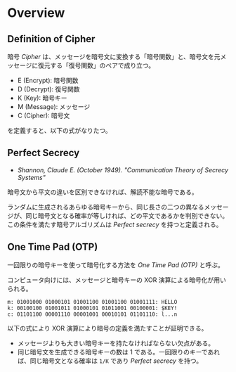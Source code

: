 # Overview

<script type="text/x-mathjax-config">
  MathJax.Hub.Config({ tex2jax: { inlineMath: [['$','$'], ["\\(","\\)"]] } });
</script>
<script type="text/javascript"
  src="https://cdn.mathjax.org/mathjax/latest/MathJax.js?config=TeX-AMS_HTML">
</script>

## Definition of Cipher

暗号 _Cipher_ は、メッセージを暗号文に変換する「暗号関数」と、暗号文を元メッセージに復元する「復号関数」のペアで成り立つ。

* E (Encrypt): 暗号関数
* D (Decrypt): 復号関数
* K (Key): 暗号キー
* M (Message): メッセージ
* C (Cipher): 暗号文

を定義すると、以下の式がなりたつ。

<script type="math/tex; mode=display" id="MathJax-Element-cipher_definition">
E: K \times M \to C \\
D: K \times C \to M \\
D(k, E(k, m)) = m \quad \text{for all $k \in K, m \in M$} \\
</script>

## Perfect Secrecy

* _Shannon, Claude E. (October 1949). "Communication Theory of Secrecy Systems"_

暗号文から平文の違いを区別できなければ、解読不能な暗号である。

ランダムに生成されるあらゆる暗号キーから、同じ長さの二つの異なるメッセージが、同じ暗号文となる確率が等しければ、どの平文であるかを判別できない。この条件を満たす暗号アルゴリズムは _Perfect secrecy_ を持つと定義される。

<script type="math/tex; mode=display" id="MathJax-Element-cipher_perfect_secrecy">
Pr[E(k, m_0) = c] = Pr[E(k, m_1) = c] \quad \text{for all $m_0, m_1 \in M, |m_0| = |m_1|$} \\
k \gets^{random} K \\
</script>

## One Time Pad (OTP)

一回限りの暗号キーを使って暗号化する方法を _One Time Pad (OTP)_ と呼ぶ。

コンピュータ向けには、メッセージと暗号キーの XOR 演算による暗号化が用いられる。

    m: 01001000 01000101 01001100 01001100 01001111: HELLO
    k: 00100100 01001011 01000101 01011001 00100001: $KEY!
    c: 01101100 00001110 00001001 00010101 01101110: l...n

以下の式により XOR 演算により暗号の定義を満たすことが証明できる。

<script type="math/tex; mode=display" id="MathJax-Element-cipher_otp">
\begin{align}
c := E(k, m) & = k \oplus m \\
D(k, c) & = k \oplus c \\
D(k, E(k, m)) & = k \oplus (k \oplus m) = (k \oplus k) \oplus m = 0 \oplus m = m \\
\end{align}
</script>

* メッセージよりも大きい暗号キーを持たなければならない欠点がある。
* 同じ暗号文を生成できる暗号キーの数は 1 である。一回限りのキーであれば、同じ暗号文となる確率は `1/K` であり _Perfect secrecy_ を持つ。
